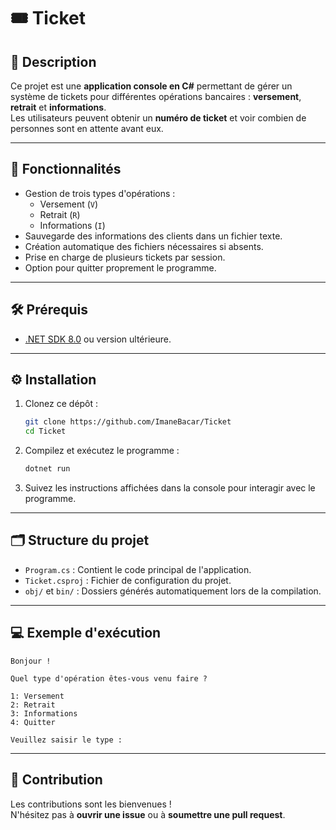 # 🎟️ Ticket

## 📝 Description

Ce projet est une **application console en C#** permettant de gérer un système de tickets pour différentes opérations bancaires : **versement**, **retrait** et **informations**.  
Les utilisateurs peuvent obtenir un **numéro de ticket** et voir combien de personnes sont en attente avant eux.

---

## 🚀 Fonctionnalités

- Gestion de trois types d'opérations :
  - Versement (`V`)
  - Retrait (`R`)
  - Informations (`I`)
- Sauvegarde des informations des clients dans un fichier texte.
- Création automatique des fichiers nécessaires si absents.
- Prise en charge de plusieurs tickets par session.
- Option pour quitter proprement le programme.

---

## 🛠️ Prérequis

- [.NET SDK 8.0](https://dotnet.microsoft.com/en-us/download/dotnet/8.0) ou version ultérieure.

---

## ⚙️ Installation

1. Clonez ce dépôt :
   ```bash
   git clone https://github.com/ImaneBacar/Ticket
   cd Ticket
   ```

2. Compilez et exécutez le programme :
   ```bash
   dotnet run
   ```

3. Suivez les instructions affichées dans la console pour interagir avec le programme.

---

## 🗂️ Structure du projet

- `Program.cs` : Contient le code principal de l'application.
- `Ticket.csproj` : Fichier de configuration du projet.
- `obj/` et `bin/` : Dossiers générés automatiquement lors de la compilation.

---

## 💻 Exemple d'exécution

```text
Bonjour !

Quel type d'opération êtes-vous venu faire ?

1: Versement  
2: Retrait  
3: Informations  
4: Quitter  

Veuillez saisir le type :
```

---

## 🤝 Contribution

Les contributions sont les bienvenues !  
N'hésitez pas à **ouvrir une issue** ou à **soumettre une pull request**.
